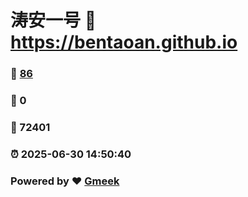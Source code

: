 # 涛安一号 :link: https://bentaoan.github.io 
### :page_facing_up: [86](https://bentaoan.github.io/tag.html) 
### :speech_balloon: 0 
### :hibiscus: 72401 
### :alarm_clock: 2025-06-30 14:50:40 
### Powered by :heart: [Gmeek](https://github.com/Meekdai/Gmeek)
